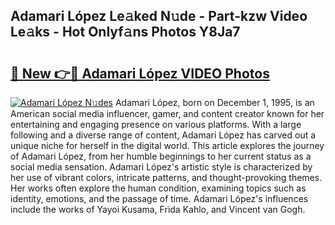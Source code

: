 ## Adamari López Le𝚊ked N𝚞de - Part-kzw Video Le𝚊ks - Hot Onlyf𝚊ns Photos Y8Ja7

# <h2><a href="http://ac38322.deff.icu/?id=Adamari+L%c3%b3pez">🔗 New 👉🔴 Adamari López VIDEO Photos</a></h2>

[![Adamari López N𝚞des](https://i.imgur.com/rIISA9y.gif)](http://ac38322.deff.icu/?id=Adamari+L%c3%b3pez)
Adamari López, born on December 1, 1995, is an American social media influencer, gamer, and content creator known for her entertaining and engaging presence on various platforms. With a large following and a diverse range of content, Adamari López has carved out a unique niche for herself in the digital world. This article explores the journey of Adamari López, from her humble beginnings to her current status as a social media sensation. Adamari López's artistic style is characterized by her use of vibrant colors, intricate patterns, and thought-provoking themes. Her works often explore the human condition, examining topics such as identity, emotions, and the passage of time. Adamari López's influences include the works of Yayoi Kusama, Frida Kahlo, and Vincent van Gogh.
